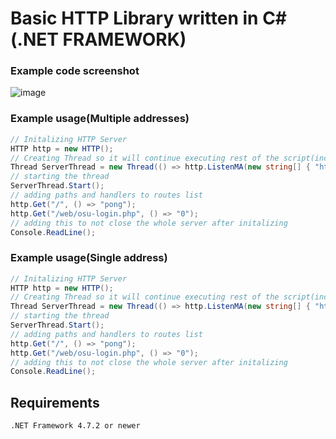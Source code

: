 # Basic HTTP Library written in C#(.NET FRAMEWORK)

### Example code screenshot
![image](https://github.com/Zordon1337/LibHTTP/assets/65111609/2662a3c5-b319-4c56-974e-8e3b6fe6274d)


### Example usage(Multiple addresses)
```csharp
// Initalizing HTTP Server
HTTP http = new HTTP();
// Creating Thread so it will continue executing rest of the script(including http.GET)
Thread ServerThread = new Thread(() => http.ListenMA(new string[] { "http://127.0.0.1:80/", "http://localhost:80/" }));
// starting the thread
ServerThread.Start();
// adding paths and handlers to routes list
http.Get("/", () => "pong");
http.Get("/web/osu-login.php", () => "0");
// adding this to not close the whole server after initalizing
Console.ReadLine();
```
### Example usage(Single address)
```csharp
// Initalizing HTTP Server
HTTP http = new HTTP();
// Creating Thread so it will continue executing rest of the script(including http.GET)
Thread ServerThread = new Thread(() => http.ListenMA(new string[] { "http://127.0.0.1:80/", "http://localhost:80/" }));
// starting the thread
ServerThread.Start();
// adding paths and handlers to routes list
http.Get("/", () => "pong");
http.Get("/web/osu-login.php", () => "0");
// adding this to not close the whole server after initalizing
Console.ReadLine();
```

## Requirements
``
.NET Framework 4.7.2 or newer
``
